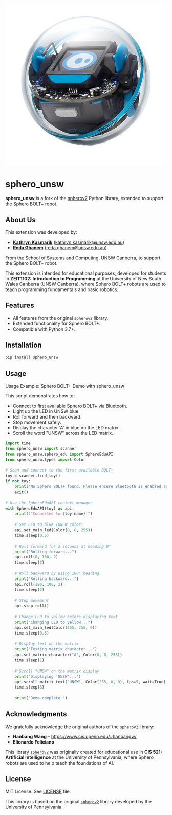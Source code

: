 <img src="https://github.com/air-cbr/sphero_unsw/blob/main/sphero_bolt_plus.jpg?raw=true" alt="Sphero BOLT+" width="500" height="500"/>

# sphero_unsw

**sphero_unsw** is a fork of the [spherov2](https://github.com/artificial-intelligence-class/spherov2.py) Python library, extended to support the Sphero BOLT+ robot.

## About Us

This extension was developed by:
- [**Kathryn Kasmarik**](https://www.unsw.edu.au/staff/kathryn-kasmarik) (kathryn.kasmarik@unsw.edu.au)  
- [**Reda Ghanem**](https://redaghanem.github.io/) (reda.ghanem@unsw.edu.au)

From the School of Systems and Computing, UNSW Canberra, to support the Sphero BOLT+ robot.

This extension is intended for educational purposes, developed for students in **ZEIT1102: Introduction to Programming** at the University of New South Wales Canberra (UNSW Canberra), where Sphero BOLT+ robots are used to teach programming fundamentals and basic robotics.

## Features

- All features from the original `spherov2` library.
- Extended functionality for Sphero BOLT+.
- Compatible with Python 3.7+.

## Installation

```bash
pip install sphero_unsw
```

## Usage
Usage Example: Sphero BOLT+ Demo with sphero_unsw

This script demonstrates how to:
- Connect to first available Sphero BOLT+ via Bluetooth.
- Light up the LED in UNSW blue.
- Roll forward and then backward.
- Stop movement safely.
- Display the character 'A' in blue on the LED matrix.
- Scroll the word "UNSW" across the LED matrix.

```python
import time
from sphero_unsw import scanner
from sphero_unsw.sphero_edu import SpheroEduAPI
from sphero_unsw.types import Color

# Scan and connect to the first available BOLT+
toy = scanner.find_toy()
if not toy:
    print("No Sphero BOLT+ found. Please ensure Bluetooth is enabled and the robot is awake.")
    exit()

# Use the SpheroEduAPI context manager
with SpheroEduAPI(toy) as api:
    print(f"Connected to {toy.name}!")

    # Set LED to blue (UNSW color)
    api.set_main_led(Color(0, 0, 255))
    time.sleep(0.5)

    # Roll forward for 2 seconds at heading 0°
    print("Rolling forward...")
    api.roll(0, 100, 2)
    time.sleep(2)

    # Roll backward by using 180° heading
    print("Rolling backward...")
    api.roll(180, 100, 2)
    time.sleep(2)

    # Stop movement
    api.stop_roll()

    # Change LED to yellow before displaying text
    print("Changing LED to yellow...")
    api.set_main_led(Color(255, 255, 0))
    time.sleep(0.5)

    # Display text on the matrix
    print("Testing matrix character...")
    api.set_matrix_character("A", Color(0, 0, 255))
    time.sleep(1)

    # Scroll "UNSW" on the matrix display
    print("Displaying 'UNSW'...")
    api.scroll_matrix_text("UNSW", Color(255, 0, 0), fps=5, wait=True)
    time.sleep(8)

    print("Demo complete.")
```

## Acknowledgments

We gratefully acknowledge the original authors of the `spherov2` library:

- **Hanbang Wang** – https://www.cis.upenn.edu/~hanbangw/
- **Elionardo Feliciano**

This library [`spherov2`](https://github.com/artificial-intelligence-class/spherov2.py) was originally created for educational use in **CIS 521: Artificial Intelligence** at the University of Pennsylvania, where Sphero robots are used to help teach the foundations of AI.

## License

MIT License. See [LICENSE](LICENSE) file.

This library is based on the original [`spherov2`](https://github.com/artificial-intelligence-class/spherov2.py) library developed by the University of Pennsylvania.
